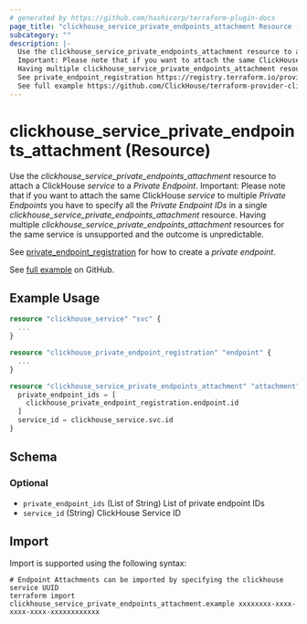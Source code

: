 ```yaml
---
# generated by https://github.com/hashicorp/terraform-plugin-docs
page_title: "clickhouse_service_private_endpoints_attachment Resource - clickhouse"
subcategory: ""
description: |-
  Use the clickhouse_service_private_endpoints_attachment resource to attach a ClickHouse service to a Private Endpoint.
  Important: Please note that if you want to attach the same ClickHouse service to multiple Private Endpoints you have to specify all the Private Endpoint IDs in a single clickhouse_service_private_endpoints_attachment resource.
  Having multiple clickhouse_service_private_endpoints_attachment resources for the same service is unsupported and the outcome is unpredictable.
  See private_endpoint_registration https://registry.terraform.io/providers/ClickHouse/clickhouse/latest/docs/resources/private_endpoint_registration for how to create a private endpoint.
  See full example https://github.com/ClickHouse/terraform-provider-clickhouse/tree/main/examples/full/private_endpoint on GitHub.
---
```


# clickhouse_service_private_endpoints_attachment (Resource)

Use the *clickhouse_service_private_endpoints_attachment* resource to attach a ClickHouse *service* to a *Private Endpoint*.
Important: Please note that if you want to attach the same ClickHouse *service* to multiple *Private Endpoints* you have to specify all the *Private Endpoint IDs* in a single *clickhouse_service_private_endpoints_attachment* resource.
Having multiple *clickhouse_service_private_endpoints_attachment* resources for the same service is unsupported and the outcome is unpredictable.

See [private_endpoint_registration](https://registry.terraform.io/providers/ClickHouse/clickhouse/latest/docs/resources/private_endpoint_registration) for how to create a *private endpoint*.

See [full example](https://github.com/ClickHouse/terraform-provider-clickhouse/tree/main/examples/full/private_endpoint) on GitHub.

## Example Usage

```terraform
resource "clickhouse_service" "svc" {
  ...
}

resource "clickhouse_private_endpoint_registration" "endpoint" {
  ...
}

resource "clickhouse_service_private_endpoints_attachment" "attachment" {
  private_endpoint_ids = [
    clickhouse_private_endpoint_registration.endpoint.id
  ]
  service_id = clickhouse_service.svc.id
}
```

<!-- schema generated by tfplugindocs -->
## Schema

### Optional

- `private_endpoint_ids` (List of String) List of private endpoint IDs
- `service_id` (String) ClickHouse Service ID

## Import

Import is supported using the following syntax:

```shell
# Endpoint Attachments can be imported by specifying the clickhouse service UUID
terraform import clickhouse_service_private_endpoints_attachment.example xxxxxxxx-xxxx-xxxx-xxxx-xxxxxxxxxxxx
```
